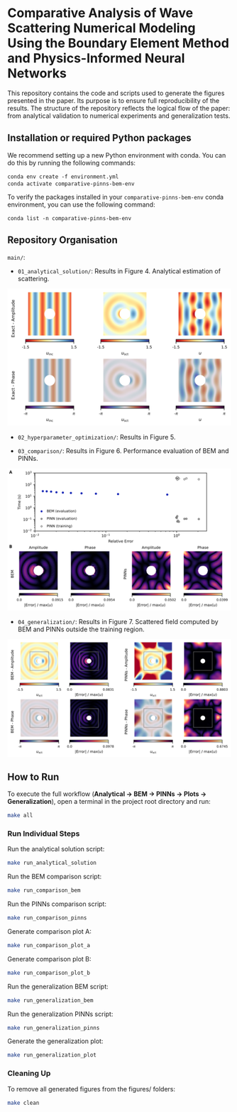 # Comparative Analysis of Wave Scattering Numerical Modeling Using the Boundary Element Method and Physics-Informed Neural Networks

This repository contains the code and scripts used to generate the figures presented in the paper. Its purpose is to ensure full reproducibility of the results. The structure of the repository reflects the logical flow of the paper: from analytical validation to numerical experiments and generalization tests.

## Installation or required Python packages

We recommend setting up a new Python environment with conda. You can do this by running the following commands:

```
conda env create -f environment.yml
conda activate comparative-pinns-bem-env
```

To verify the packages installed in your `comparative-pinns-bem-env` conda environment, you can use the following command:

```
conda list -n comparative-pinns-bem-env
```

## Repository Organisation

`main/`:

- `01_analytical_solution/`: Results in Figure 4. Analytical estimation of scattering.

![displacement_exact](main/01_analytical_solution/figures/displacement_exact.svg)


- `02_hyperparameter_optimization/`: Results in Figure 5.


- `03_comparison/`: Results in Figure 6. Performance evaluation of BEM and PINNs.

![comparison](main/03_comparison/figures/comparison.svg)


- `04_generalization/`: Results in Figure 7. Scattered field computed by BEM and PINNs outside the training region.
 
![generalization](main/04_generalization/figures/generalization.svg)

## How to Run

To execute the full workflow (**Analytical → BEM → PINNs → Plots → Generalization**), open a terminal in the project root directory and run:

```bash
make all
```

###  Run Individual Steps

Run the analytical solution script:

```bash
make run_analytical_solution
```

Run the BEM comparison script:

```bash
make run_comparison_bem
```

Run the PINNs comparison script:

```bash
make run_comparison_pinns
```

Generate comparison plot A:

```bash
make run_comparison_plot_a
```

Generate comparison plot B:

```bash
make run_comparison_plot_b
```

Run the generalization BEM script:

```bash
make run_generalization_bem
```

Run the generalization PINNs script:


```bash
make run_generalization_pinns
```

Generate the generalization plot:

```bash
make run_generalization_plot
```

### Cleaning Up
To remove all generated figures from the figures/ folders:

```bash
make clean
```